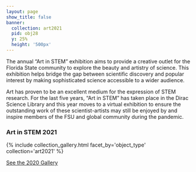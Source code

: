 ```yaml
---
layout: page
show_title: false
banner:
  collection: art2021
  pid: obj28
  y: 25%
  height: '500px'
---
```


The annual “Art in STEM” exhibition aims to provide a creative outlet for the Florida State community to explore the beauty and artistry of science. This exhibition helps bridge the gap between scientific discovery and popular interest by making sophisticated science accessible to a wider audience. 

Art has proven to be an excellent medium for the expression of STEM research. For the last five years, “Art in STEM” has taken place in the Dirac Science Library and this year moves to a virtual exhibition to ensure the outstanding work of these scientist-artists may still be enjoyed by and inspire members of the FSU and global community during the pandemic. 


### Art in STEM 2021

{% include collection_gallery.html facet_by='object_type' collection='art2021' %}

[See the 2020 Gallery](/artinSTEM/past-exhibits/)
